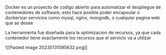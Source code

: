 Docker es un proyecto de codigo abierto para automatizar el despliegue de contenedores de software, esto hace posible poder encapsular o dockerizar servicios como mysql, nginx, mongodb, o cualquier pagina web que se desee

La herramienta fue diseñada para la optimizacion de recursos, ya que cada contenedor tiene exactamente los recursos que el servicio va a utilizar

![[Pasted image 20230131095632.png]]



